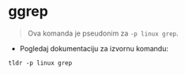# ggrep

> Ova komanda je pseudonim za `-p linux grep`.

- Pogledaj dokumentaciju za izvornu komandu:

`tldr -p linux grep`
